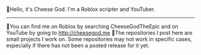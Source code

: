 👋Hello, it's Cheese God. I'm a Roblox scripter and YouTuber. <hr>
🔎You can find me on Roblox by searching CheeseGodTheEpic and on YouTube by going to http://cheesegod.me
📃The repositories I post here are small projects I work on. Some repositories may not work in specific cases, especially if there has not been a posted release for it yet.

<!---
CheeseGodRoblox/CheeseGodRoblox is a ✨ special ✨ repository because its `README.md` (this file) appears on your GitHub profile.
You can click the Preview link to take a look at your changes.
--->
